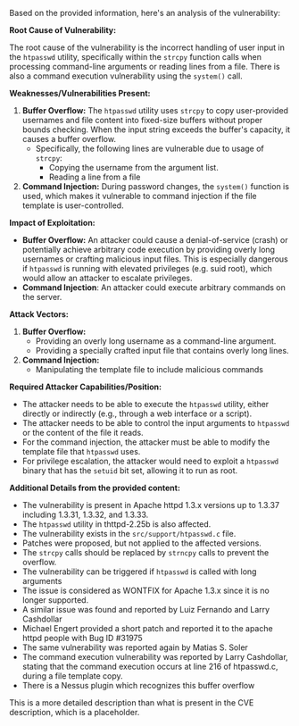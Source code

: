 Based on the provided information, here's an analysis of the vulnerability:

**Root Cause of Vulnerability:**

The root cause of the vulnerability is the incorrect handling of user input in the `htpasswd` utility, specifically within the `strcpy` function calls when processing command-line arguments or reading lines from a file. There is also a command execution vulnerability using the `system()` call.

**Weaknesses/Vulnerabilities Present:**

1.  **Buffer Overflow:** The `htpasswd` utility uses `strcpy` to copy user-provided usernames and file content into fixed-size buffers without proper bounds checking. When the input string exceeds the buffer's capacity, it causes a buffer overflow.
    *   Specifically, the following lines are vulnerable due to usage of `strcpy`:
        *   Copying the username from the argument list.
        *   Reading a line from a file
2.  **Command Injection:** During password changes, the `system()` function is used, which makes it vulnerable to command injection if the file template is user-controlled.

**Impact of Exploitation:**

*   **Buffer Overflow:** An attacker could cause a denial-of-service (crash) or potentially achieve arbitrary code execution by providing overly long usernames or crafting malicious input files. This is especially dangerous if `htpasswd` is running with elevated privileges (e.g. suid root), which would allow an attacker to escalate privileges.
*   **Command Injection**: An attacker could execute arbitrary commands on the server.

**Attack Vectors:**

1.  **Buffer Overflow:**
    *   Providing an overly long username as a command-line argument.
    *   Providing a specially crafted input file that contains overly long lines.
2. **Command Injection:**
    *   Manipulating the template file to include malicious commands

**Required Attacker Capabilities/Position:**

*   The attacker needs to be able to execute the `htpasswd` utility, either directly or indirectly (e.g., through a web interface or a script).
*   The attacker needs to be able to control the input arguments to `htpasswd` or the content of the file it reads.
*   For the command injection, the attacker must be able to modify the template file that `htpasswd` uses.
*   For privilege escalation, the attacker would need to exploit a `htpasswd` binary that has the `setuid` bit set, allowing it to run as root.

**Additional Details from the provided content:**
*   The vulnerability is present in Apache httpd 1.3.x versions up to 1.3.37 including 1.3.31, 1.3.32, and 1.3.33.
*   The `htpasswd` utility in thttpd-2.25b is also affected.
*   The vulnerability exists in the `src/support/htpasswd.c` file.
*   Patches were proposed, but not applied to the affected versions.
*   The `strcpy` calls should be replaced by `strncpy` calls to prevent the overflow.
*   The vulnerability can be triggered if `htpasswd` is called with long arguments
*   The issue is considered as WONTFIX for Apache 1.3.x since it is no longer supported.
*   A similar issue was found and reported by Luiz Fernando and Larry Cashdollar
*   Michael Engert provided a short patch and reported it to the apache httpd people with Bug ID #31975
*   The same vulnerability was reported again by Matias S. Soler
*   The command execution vulnerability was reported by Larry Cashdollar, stating that the command execution occurs at line 216 of htpasswd.c, during a file template copy.
*   There is a Nessus plugin which recognizes this buffer overflow

This is a more detailed description than what is present in the CVE description, which is a placeholder.